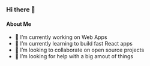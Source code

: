 ### Hi there 👋


#### About Me

- 🔭 I’m currently working on Web Apps
- 🌱 I’m currently learning to build fast React apps
- 👯 I’m looking to collaborate on open source projects
- 🤔 I’m looking for help with a big amout of things
